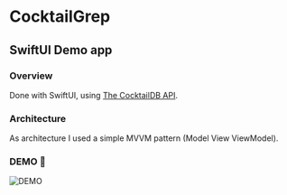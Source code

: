# CocktailGrep

## SwiftUI Demo app

### Overview

Done with SwiftUI, using [The CocktailDB API](https://www.thecocktaildb.com). 

### Architecture

As architecture I used a simple MVVM pattern (Model View ViewModel).

### DEMO :rocket:

![DEMO](doc/demo2.gif)
